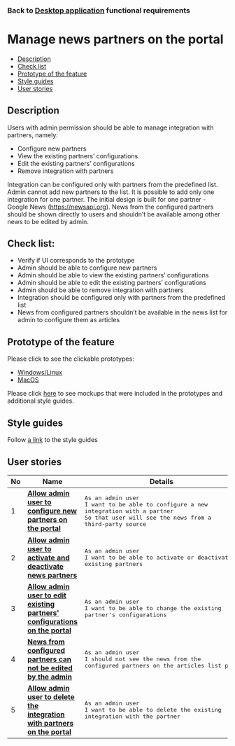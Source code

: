 ### Back to [Desktop application](/sports_hub_portal/desktop_application_features/desktop_application_features_list/) functional requirements

# Manage news partners on the portal

- [Description](#description)
- [Check list](#check-list)
- [Prototype of the feature](#prototype-of-the-feature)
- [Style guides](#style-guides)
- [User stories](#user-stories)

## Description

Users with admin permission should be able to manage integration with partners, namely:
  - Сonfigure new partners
  - View the existing partners’ configurations
  - Edit the existing partners’ configurations
  - Remove integration with partners

Integration can be configured only with partners from the predefined list.
Admin cannot add new partners to the list. It is possible to add only one integration for one partner. The initial design is built for one partner - Google News (https://newsapi.org). News from the configured partners should be shown directly to users and shouldn’t be available among other news to be edited by admin.

## Check list:

  - Verify if UI corresponds to the prototype
  - Admin should be able to configure new partners
  - Admin should be able to view the existing partners’ configurations
  - Admin should be able to edit the existing partners’ configurations
  - Admin should be able to remove integration with partners
  - Integration should be configured only with partners from the predefined list
  - News from configured partners shouldn’t be available in the news list for admin to configure them as articles

## Prototype of the feature

Please click to see the clickable prototypes:
  - [Windows/Linux](https://www.figma.com/proto/1qLqtsJe4qveOaGHay8syy/Manage-News-Partners?page-id=7915%3A851&node-id=7915%3A2024&viewport=266%2C48%2C0.11&scaling=min-zoom&starting-point-node-id=7915%3A2024)
  - [MacOS](https://www.figma.com/proto/1qLqtsJe4qveOaGHay8syy/Manage-News-Partners?page-id=0%3A1073&node-id=0%3A2221&viewport=266%2C48%2C0.03&scaling=scale-down&starting-point-node-id=0%3A2221)

Please click [here](https://www.figma.com/file/1qLqtsJe4qveOaGHay8syy/Manage-News-Partners?node-id=0%3A1073) to see mockups that were included in the prototypes and additional style guides.

## Style guides

Follow [a link](https://www.figma.com/proto/0zkkf5WC77OSpvyD6YXpFE/Style-guides?page-id=0%3A1&node-id=19%3A5368&viewport=266%2C48%2C0.54&scaling=min-zoom&starting-point-node-id=19%3A5368) to the style guides

## User stories

No           |      Name     |   Details
------------ | ------------- | -------------
1 |[**Allow admin user to configure new partners on the portal**](/sports_hub_portal/desktop_application_features/manage_news_partners/user_stories/configure_new_partner)|<pre>As an admin user<br>I want to be able to configure a new integration with a partner<br>So that user will see the news from a third-party source</pre>
2 |[**Allow admin user to activate and deactivate news partners**](/sports_hub_portal/desktop_application_features/manage_news_partners/user_stories/activate_deactivate_partner)|<pre>As an admin user<br>I want to be able to activate or deactivate existing partners</pre>
3 |[**Allow admin user to edit existing partners' configurations on the portal**](/sports_hub_portal/desktop_application_features/manage_news_partners/user_stories/editing_existing_partners_configurations)|<pre>As an admin user<br>I want to be able to change the existing partner's configurations</pre>
4 |[**News from configured partners can not be edited by the admin**](/sports_hub_portal/desktop_application_features/manage_news_partners/user_stories/partners_news_admin_editability)|<pre>As an admin user<br>I should not see the news from the configured partners on the articles list page</pre>
5 |[**Allow admin user to delete the integration with partners on the portal**](/sports_hub_portal/desktop_application_features/manage_news_partners/user_stories/deleting_integration_with_partner)|<pre>As an admin user<br>I want to be able to delete the existing integration with the partner</pre>
